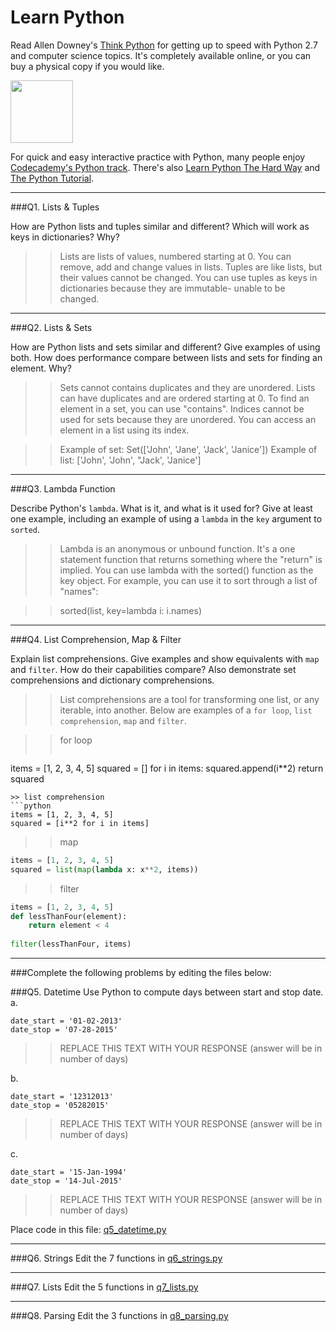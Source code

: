 # Learn Python

Read Allen Downey's [Think Python](http://www.greenteapress.com/thinkpython/) for getting up to speed with Python 2.7 and computer science topics. It's completely available online, or you can buy a physical copy if you would like.

<a href="http://www.greenteapress.com/thinkpython/"><img src="img/think_python.png" style="width: 100px;" target="_blank"></a>

For quick and easy interactive practice with Python, many people enjoy [Codecademy's Python track](http://www.codecademy.com/en/tracks/python). There's also [Learn Python The Hard Way](http://learnpythonthehardway.org/book/) and [The Python Tutorial](https://docs.python.org/2/tutorial/).

---

###Q1. Lists &amp; Tuples

How are Python lists and tuples similar and different? Which will work as keys in dictionaries? Why?

>> Lists are lists of values, numbered starting at 0. You can remove, add and change values in lists. Tuples are like lists, but their values cannot be changed. You can use tuples as keys in dictionaries because they are immutable- unable to be changed. 

---

###Q2. Lists &amp; Sets

How are Python lists and sets similar and different? Give examples of using both. How does performance compare between lists and sets for finding an element. Why?

>> Sets cannot contains duplicates and they are unordered. Lists can have duplicates and are ordered starting at 0. To find an element in a set, you can use "contains". Indices cannot be used for sets because they are unordered. You can access an element in a list using its index. 

>> Example of set: Set(['John', 'Jane', 'Jack', 'Janice'])
>> Example of list: ['John', 'John', "Jack', 'Janice']

---

###Q3. Lambda Function

Describe Python's `lambda`. What is it, and what is it used for? Give at least one example, including an example of using a `lambda` in the `key` argument to `sorted`.

>> Lambda is an anonymous or unbound function. It's a one statement function that returns something where the "return" is implied. You can use lambda with the sorted() function as the key object. For example, you can use it to sort through a list of "names":

>> sorted(list, key=lambda i: i.names)

---

###Q4. List Comprehension, Map &amp; Filter

Explain list comprehensions. Give examples and show equivalents with `map` and `filter`. How do their capabilities compare? Also demonstrate set comprehensions and dictionary comprehensions.

>> List comprehensions are a tool for transforming one list, or any iterable, into another. Below are examples of a `for loop`, `list comprehension`, `map` and `filter`.

>> for loop
>> ```python
items = [1, 2, 3, 4, 5]
squared = []
for i in items:
    squared.append(i**2)
return squared
```
>> list comprehension
```python 
items = [1, 2, 3, 4, 5]
squared = [i**2 for i in items]
```
>> map
```python
items = [1, 2, 3, 4, 5]
squared = list(map(lambda x: x**2, items))
```
>> filter
```python
items = [1, 2, 3, 4, 5]
def lessThanFour(element):
    return element < 4
            
filter(lessThanFour, items)
```


---

###Complete the following problems by editing the files below:

###Q5. Datetime
Use Python to compute days between start and stop date.   
a.  

```
date_start = '01-02-2013'    
date_stop = '07-28-2015'
```

>> REPLACE THIS TEXT WITH YOUR RESPONSE (answer will be in number of days)

b.  
```
date_start = '12312013'  
date_stop = '05282015'  
```

>> REPLACE THIS TEXT WITH YOUR RESPONSE (answer will be in number of days)

c.  
```
date_start = '15-Jan-1994'      
date_stop = '14-Jul-2015'  
```

>> REPLACE THIS TEXT WITH YOUR RESPONSE  (answer will be in number of days)

Place code in this file: [q5_datetime.py](python/q5_datetime.py)

---

###Q6. Strings
Edit the 7 functions in [q6_strings.py](python/q6_strings.py)

---

###Q7. Lists
Edit the 5 functions in [q7_lists.py](python/q7_lists.py)

---

###Q8. Parsing
Edit the 3 functions in [q8_parsing.py](python/q8_parsing.py)





